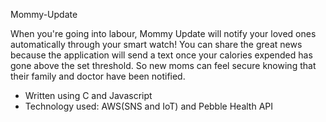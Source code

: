 Mommy-Update

When you're going into labour, Mommy Update will notify your loved ones automatically through your smart watch! You can share the great news because the application will send a text once your calories expended has gone above the set threshold. So new moms can feel secure knowing that their family and doctor have been notified.

- Written using C and Javascript
- Technology used: AWS(SNS and IoT) and Pebble Health API
